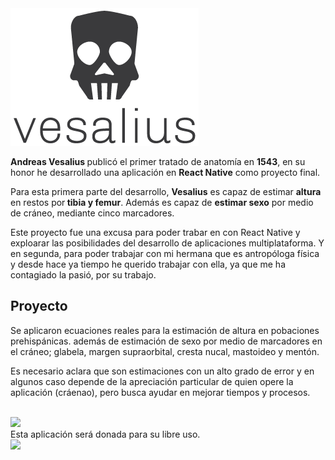 
<img src="https://github.com/znokdieline/vesalius/blob/master/client/resources/images/vesalius-07.png">

<strong>Andreas Vesalius </strong> publicó el primer tratado de anatomía en <strong>1543</strong>, en su honor he desarrollado una aplicación en <strong>React Native</strong> como proyecto final.

Para esta primera parte del desarrollo, <strong>Vesalius</strong> es capaz de estimar <strong>altura</strong> en restos por<strong> tibia y femur</strong>. Además es capaz de <strong>estimar sexo</strong> por medio de cráneo, mediante cinco marcadores.

Este proyecto fue una excusa para poder trabar en con React Native y exploarar las posibilidades del desarrollo de aplicaciones multiplataforma. Y en segunda, para poder trabajar con mi hermana que es antropóloga física y desde hace ya tiempo he querido trabajar con ella, ya que me ha contagiado la pasió, por su trabajo.

<h2>Proyecto</h2>

Se aplicaron ecuaciones reales para la estimación de altura en pobaciones prehispánicas. además de estimación de sexo por medio de marcadores en el cráneo; glabela, margen supraorbital, cresta nucal, mastoideo y mentón. 

Es necesario aclara que son estimaciones con un alto grado de error y en algunos caso depende de la apreciación particular de quien opere la aplicación (cráenao), pero busca ayudar en mejorar tiempos y procesos.

<br>
<img src="https://namuhyou.files.wordpress.com/2016/06/scoring20cranial20features.jpg?w=1180">

<br>
Esta aplicación será donada para su libre uso.



<br>


<img src="https://nyamcenterforhistory.files.wordpress.com/2016/10/vesaliusgravedigger_watermark.jpg">
